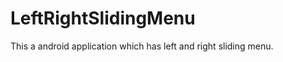 LeftRightSlidingMenu
====================

This a android application which has left and right sliding menu.


